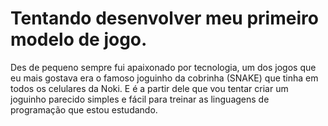 # Tentando desenvolver meu primeiro modelo de jogo. 
Des de pequeno sempre fui apaixonado por tecnologia, um dos jogos que eu mais gostava era o famoso joguinho da cobrinha (SNAKE) que tinha em todos os celulares da Noki. E é a partir dele que vou tentar criar um joguinho parecido simples e fácil para treinar as linguagens de programação que estou estudando.
